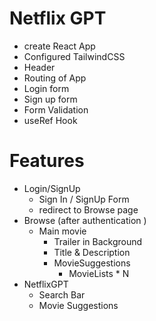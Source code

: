 # Netflix GPT
- create React App
- Configured TailwindCSS
- Header
- Routing of App
- Login form
- Sign up form
- Form Validation
- useRef Hook


# Features
- Login/SignUp
    - Sign In / SignUp Form
    - redirect to Browse page
- Browse (after authentication )
    - Main movie
        - Trailer in Background
        - Title & Description 
        - MovieSuggestions
            - MovieLists * N
- NetflixGPT
    - Search Bar
    - Movie Suggestions

